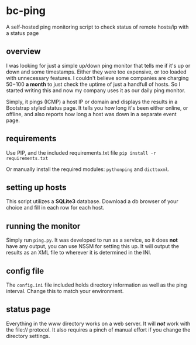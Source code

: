 # bc-ping
A self-hosted ping monitoring script to check status of remote hosts/ip with a status page

## overview
I was looking for just a simple up/down ping monitor that tells me if it's up or down and some timestamps. Either they were too expensive, or too loaded with unnecessary features. I couldn't believe some companies are charging $50-$100 **a month** to just check the uptime of just a handfull of hosts. So I started writing this and now my company uses it as our daily ping monitor.

Simply, it pings (ICMP) a host IP or domain and displays the results in a Bootstrap styled status page. It tells you how long it's been either online, or offline, and also reports how long a host was down in a separate event page.

## requirements
Use PIP, and the included requirements.txt file
`pip install -r requirements.txt`

Or manually install the required modules: `pythonping` and `dicttoxml`.

## setting up hosts
This script utilizes a **SQLite3** database. Download a db browser of your choice and fill in each row for each host.

## running the monitor
Simply run `ping.py`. It was developed to run as a service, so it does **not** have any output, you can use NSSM for setting this up.
It will output the results as an XML file to wherever it is determined in the INI. 

## config file
The `config.ini` file included holds directory information as well as the ping interval. Change this to match your environment.

## status page
Everything in the www directory works on a web server. It will **_not_** work with the file:// protocol. 
It also requires a pinch of manual effort if you change the directory settings.
